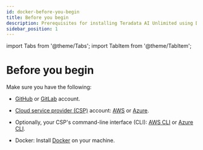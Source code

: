 ```yaml
---
id: docker-before-you-begin
title: Before you begin
description: Prerequisites for installing Teradata AI Unlimited using Docker.
sidebar_position: 1
---
```

import Tabs from '@theme/Tabs';
import TabItem from '@theme/TabItem';

# Before you begin

Make sure you have the following:

- [GitHub](https://github.com) or [GitLab](https://gitlab.com) account.

- [Cloud service provider (CSP)](/docs/glossary.md#glo-csp) account: [AWS](https://aws.amazon.com) or [Azure](https://azure.microsoft.com). 

- Optionally, your CSP's command-line interface (CLI): [AWS CLI](https://docs.aws.amazon.com/cli/latest/userguide/cli-chap-getting-started.html) or [Azure CLI](https://learn.microsoft.com/en-us/cli/azure/get-started-with-azure-cli).

- Docker: Install [Docker](https://www.docker.com/get-started/) on your machine. 
